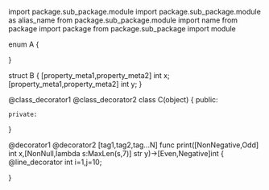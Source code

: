 
import package.sub_package.module
import package.sub_package.module as alias_name
from package.sub_package.module import name
from package import package
from package.sub_package import module

enum A
{
    
}


struct B
{
    [property_meta1,property_meta2]
    int x;
    [property_meta1,property_meta2]
    int y;
}

@class_decorator1
@class_decorator2
class C(object)
{
    public:
    
    private:
    
}

@decorator1
@decorator2
[tag1,tag2,tag...N]
func print([NonNegative,Odd] int x,[NonNull,lambda s:MaxLen(s,7)] str y)->[Even,Negative]int
{
    @line_decorator
    int i=1,j=10;
    
}